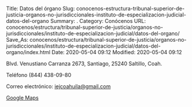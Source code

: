Title: Datos del órgano
Slug: conocenos-estructura-tribunal-superior-de-justicia-organos-no-jurisdiccionales-instituto-de-especializacion-judicial-datos-del-organo
Summary: .
Category: Conócenos
URL: conocenos/estructura/tribunal-superior-de-justicia/organos-no-jurisdiccionales/instituto-de-especializacion-judicial/datos-del-organo/
Save_As: conocenos/estructura/tribunal-superior-de-justicia/organos-no-jurisdiccionales/instituto-de-especializacion-judicial/datos-del-organo/index.html
Date: 2020-05-04 09:12
Modified: 2020-05-04 09:12



Blvd. Venustiano Carranza 2673, Santiago, 25240 Saltillo, Coah.

Teléfono (844) 438-09-80

Correo electrónico: iejcoahuila@gmail.com

[Google Maps](https://goo.gl/maps/o9HhzrEm4GYh7TKeA)



